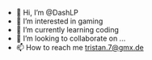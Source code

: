 - 👋 Hi, I’m @DashLP
- 👀 I’m interested in gaming
- 🌱 I’m currently learning coding
- 💞️ I’m looking to collaborate on ...
- 📫 How to reach me tristan.7@gmx.de

<!---
DashLP/DashLP is a ✨ special ✨ repository because its `README.md` (this file) appears on your GitHub profile.
You can click the Preview link to take a look at your changes.
--->

